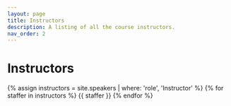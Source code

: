 ```yaml
---
layout: page
title: Instructors
description: A listing of all the course instructors.
nav_order: 2
---
```


# Instructors

{% assign instructors = site.speakers | where: 'role', 'Instructor' %}
{% for staffer in instructors %}
{{ staffer }}
{% endfor %}


